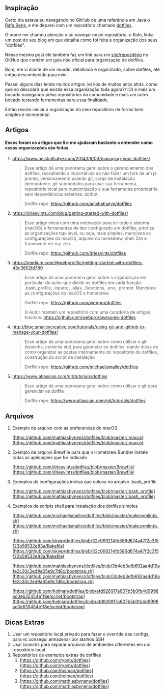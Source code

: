 ## Inspiração



Certo dia estava eu navegando no GitHub de uma referência em Java o [Rafa Bene](https://github.com/rafabene), e me deparei com um repositório chamado [dotfiles](https://github.com/rafabene/dotfiles).

O nome me chamou atenção e ao navegar neste repositório, o Rafa, linka um post do seu [blog](http://rafabene.com/2015/10/06/do-you-dotfiles/) em que detalha como foi feita a organização dos seus "dotfiles".

Nesse mesmo post ele também faz um link para um [site/repositório](https://dotfiles.github.io/) no GitHub que contém um guia não oficial para organização de dotfiles.

Bom, me vi diante de um mundo, detalhado e organizado, sobre dotfiles, até então desconhecido para mim.

Passei alguns dias lendo muitos artigos (vários de muitos anos atrás, como que só descobrir que existia essa organização toda agora?! :O) e mais um bocado navegando pelos repositórios da comunidade e mais um outro bocado testando ferramentas para essa finalidade.

Então resolvi iniciar a organização do meu repositório de forma bem simples e incremental.




## Artigos

#### Esses foram os artigos que li e me ajudaram bastante a entender como essas organizações são feitas.

1. https://www.anishathalye.com/2014/08/03/managing-your-dotfiles/

   > Esse artigo dá uma panorama geral sobre o gerenciamento dos dotfiles, ressaltando a importância de não fazer um fork de um já pronto, versionamento usando git, script de instalação idempotente, git submódulos para usar sua ferramenta, repositório local para customização e sua ferramenta proprietária sem dependências externas: dotbot.
   >
   > Dotfile repo: https://github.com/anishathalye/dotfiles
   
   
   
2. https://driesvints.com/blog/getting-started-with-dotfiles/

   > Esse artigo inicia com uma motivação para ter todo o sistema (macOS) e ferramentas de dev configurado em dotfiles, prioriza as organizações top-level, ou seja, mais simples, menciona as configurações do macOS, arquivo do homebrew, shell Zsh e framework oh-my-zsh. 
   >
   > Dotfile repo: https://github.com/driesvints/dotfiles

   

3. https://medium.com/@webprolific/getting-started-with-dotfiles-43c3602fd789

   > Esse artigo dá uma panorama geral sobre a organização em particular do autor que divide  os dotfiles em cada função: .bash_profile, .inputrc, .alias, .functions, .env, .prompt. Menciona as configurações do macOS e homebrew. 
   >
   > Dotfile repo: https://github.com/webpro/dotfiles 
   >
   > O Autor mantém um repositório com uma curadoria de artigos, tutoriais:  https://github.com/webpro/awesome-dotfiles

   

4. http://blog.smalleycreative.com/tutorials/using-git-and-github-to-manage-your-dotfiles/

   > Esse artigo dá uma panorama geral sobre como utilizar o git (branchs, commits etc) para gerenciar os dotfiles, dando dicas de como organizar as pastas internamente do repositório de dotfiles, construção do script de instalação 
   >
   > Dotfile repo: https://github.com/michaeljsmalley/dotfiles
   
   
   
5. https://www.atlassian.com/git/tutorials/dotfiles

   > Esse artigo dá uma panorama geral sobre como utilizar o git para gerenciar os dotfile 
   >
   > Dotfile repo: https://www.atlassian.com/git/tutorials/dotfiles




## Arquivos

1. Exemplo de arquivo com as preferencias do macOS

    [https://github.com/mathiasbynens/dotfiles/blob/master/.macos](https://github.com/mathiasbynens/dotfiles/blob/master/.macos)

2. Exemplo de arquivo Brewfile para que o Homebrew Bundler instale todas as aplicações que for indicado

    [https://github.com/driesvints/dotfiles/blob/master/Brewfile](https://github.com/driesvints/dotfiles/blob/master/Brewfile)

3. Exemplos de configurações inicias que coloca no arquivo .bash_profile

    [https://github.com/mathiasbynens/dotfiles/blob/master/.bash_profile](https://github.com/mathiasbynens/dotfiles/blob/master/.bash_profile)

4. Exemplos de scripts shell para instalação dos dotfiles simples 

    [https://github.com/michaeljsmalley/dotfiles/blob/master/makesymlinks.sh](https://github.com/michaeljsmalley/dotfiles/blob/master/makesymlinks.sh)

    [https://github.com/skwp/dotfiles/blob/32c099214fb586d674a47f2c3f5f23b59532e83a/Rakefile](https://github.com/skwp/dotfiles/blob/32c099214fb586d674a47f2c3f5f23b59532e83a/Rakefile)

    [https://github.com/mathiasbynens/dotfiles/blob/3b4eb3efb692aa4d19a1e2c30c2ed9a65e9c7d8c/bootstrap.sh](https://github.com/mathiasbynens/dotfiles/blob/3b4eb3efb692aa4d19a1e2c30c2ed9a65e9c7d8c/bootstrap.sh)

    [https://github.com/holman/dotfiles/blob/afd926917a607b5b0fb4d9998ac0e635454e1f8e/script/bootstrap](https://github.com/holman/dotfiles/blob/afd926917a607b5b0fb4d9998ac0e635454e1f8e/script/bootstrap)
    
    


## Dicas Extras

1. Usar um repositório local privado para fazer o override das configs, para vc consegui armazenar por atalhos SSH 
2. Usar branchs para separar arquivos de ambientes diferentes em um repositório local
3. Repositórios de exemplos extras de dotfiles
    1. [https://github.com/ryanb/dotfiles](https://github.com/ryanb/dotfiles)
    2. [https://github.com/holman/dotfiles](https://github.com/holman/dotfiles)
    3. [https://github.com/mathiasbynens/dotfiles](https://github.com/mathiasbynens/dotfiles)







